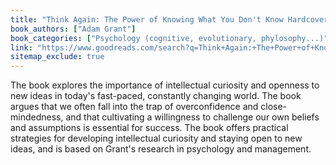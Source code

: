 ```yaml
---
title: "Think Again: The Power of Knowing What You Don't Know Hardcover"
book_authors: ["Adam Grant"]
book_categories: ["Psychology (cognitive, evolutionary, phylosophy...)"]
link: "https://www.goodreads.com/search?q=Think+Again:+The+Power+of+Knowing+What+You+Don't+Know+Hardcover+Adam+Grant"
sitemap_exclude: true
---
```


The book explores the importance of intellectual curiosity and openness to new ideas in today's fast-paced, constantly changing world. The book argues that we often fall into the trap of overconfidence and close-mindedness, and that cultivating a willingness to challenge our own beliefs and assumptions is essential for success. The book offers practical strategies for developing intellectual curiosity and staying open to new ideas, and is based on Grant's research in psychology and management.